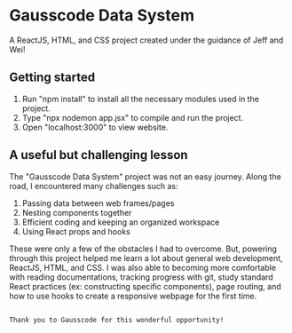 # Gausscode Data System

A ReactJS, HTML, and CSS project created under the guidance of Jeff and Wei!

## Getting started

1. Run "npm install" to install all the necessary modules used in the project.
2. Type "npx nodemon app.jsx" to compile and run the project.
3. Open "localhost:3000" to view website.

## A useful but challenging lesson

The "Gausscode Data System" project was not an easy journey. Along the road, I encountered many challenges such as: 

1. Passing data between web frames/pages
2. Nesting components together
3. Efficient coding and keeping an organized workspace
4. Using React props and hooks

These were only a few of the obstacles I had to overcome. But, powering through this project helped me learn a lot about general web development, ReactJS, HTML, and CSS. I was also able to becoming more comfortable with reading documentations, tracking progress with git, study standard React practices (ex: constructing specific components), page routing, and how to use hooks to create a responsive webpage for the first time. 

~~~~~~~~~~~~~~~~~~~~~~~~~~~~~~~~~~~~~~~~~~~~~~~~~~~~~~~~~~~~~~~~~~~~~~~~~~~~~~~~~~~~~~~~~~~~~~~~~~~~~~~~~~~~

Thank you to Gausscode for this wonderful opportunity!
